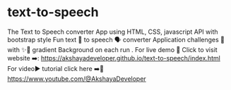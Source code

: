 # text-to-speech
The Text to Speech converter App using HTML, CSS, javascript API with bootstrap style 
Fun text 💬 to speech 🗣️ converter Application challenges 🥳 with ✨🌈 gradient Background on each run . For live demo 🍰 Click to visit website ➡️: https://akshayadeveloper.github.io/text-to-speech/index.html For video▶️ tutorial click here ➡️🥞 https://www.youtube.com/@AkshayaDeveloper
